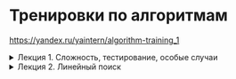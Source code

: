 # Тренировки по алгоритмам

https://yandex.ru/yaintern/algorithm-training_1

<details>
  <summary>Лекция 1. Сложность, тестирование, особые случаи</summary>

  ### Задачи 
  [Ссылка на задачи](https://contest.yandex.ru/contest/27393/problems/0/)
  - [A](scripts/lection-1/A.js)
  - [B](scripts/lection-1/B.js)
  - [C](scripts/lection-1/C.js)
  - [D](scripts/lection-1/D.js)
  - [E](scripts/lection-1/E.js)
  - [F](scripts/lection-1/F.js)
  - [G](scripts/lection-1/G.js)
  - [I](scripts/lection-1/I.js)
</details>

<details>
  <summary>Лекция 2. Линейный поиск</summary>

  ### Задачи 
  [Ссылка на задачи](https://contest.yandex.ru/contest/27472/problems/A/)
  - [A](scripts/lection-2/A.py)
  - [B](scripts/lection-2/B.py)
  - [C](scripts/lection-2/C.py)
  - [D](scripts/lection-2/D.py)
  - [F](scripts/lection-2/F.py)
  - [G](scripts/lection-2/G.py)
</details>